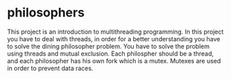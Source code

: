 # philosophers
This project is an introduction to multithreading programming.
In this project you have to deal with threads, in order for a better understanding you have to solve the dining philosopher problem.
You have to solve the problem using threads and mutual exclusion.
Each philospher should be a thread, and each philosopher has his own fork which is a mutex.
Mutexes are used in order to prevent data races.
